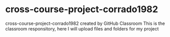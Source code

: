 # cross-course-project-corrado1982
cross-course-project-corrado1982 created by GitHub Classroom
This is the classroom responsitory, here I will upload files and folders for my project 
